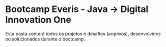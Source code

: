 # Bootcamp Everis - Java -> Digital Innovation One
Esta pasta conterá todos os projetos e desafios (arquivos), desenvolvidos ou solucionados durante o bootcamp.
